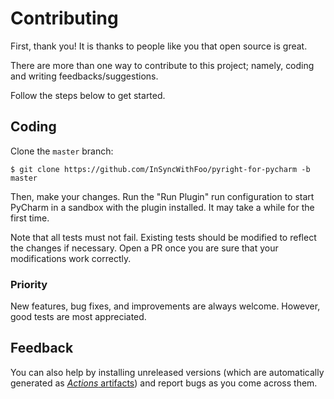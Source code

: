 # Contributing

First, thank you! It is thanks to people like you that open source is great.

There are more than one way to contribute to this project;
namely, coding and writing feedbacks/suggestions.

Follow the steps below to get started.


## Coding

Clone the `master` branch:

```shell
$ git clone https://github.com/InSyncWithFoo/pyright-for-pycharm -b master
```

Then, make your changes. Run the "Run Plugin" run configuration
to start PyCharm in a sandbox with the plugin installed.
It may take a while for the first time.

Note that all tests must not fail.
Existing tests should be modified to reflect the changes if necessary.
Open a PR once you are sure that your modifications work correctly.


### Priority

New features, bug fixes, and improvements are always welcome.
However, good tests are most appreciated.


## Feedback

You can also help by installing unreleased versions
(which are automatically generated as [<i>Actions</i> artifacts][1])
and report bugs as you come across them.


  [1]: https://github.com/InSyncWithFoo/pyright-for-pycharm/actions/workflows/build.yaml

